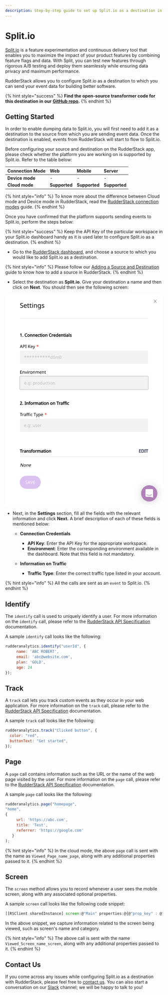 ```yaml
---
description: Step-by-step guide to set up Split.io as a destination in RudderStack.
---
```


# Split.io

[Split.io](https://www.split.io/) is a feature experimentation and continuous delivery tool that enables you to maximize the impact of your product features by combining feature flags and data. With Split, you can test new features through rigorous A/B testing and deploy them seamlessly while ensuring data privacy and maximum performance.

RudderStack allows you to configure Split.io as a destination to which you can send your event data for building better software.

{% hint style="success" %}
**Find the open-source transformer code for this destination in our** [**GitHub repo**](https://github.com/rudderlabs/rudder-transformer/tree/master/v0/destinations/splitio)**.**
{% endhint %}

## **Getting Started**

In order to enable dumping data to Split.io, you will first need to add it as a destination to the source from which you are sending event data. Once the destination is enabled, events from RudderStack will start to flow to Split.io.

Before configuring your source and destination on the RudderStack app, please check whether the platform you are working on is supported by Split.io. Refer to the table below:

| **Connection Mode** | **Web** | **Mobile** | **Server** |
| :--- | :--- | :--- | :--- |
| **Device mode** | - | - | - |
| **Cloud mode** | **Supported** | **Supported** | **Supported** |

{% hint style="info" %}
To know more about the difference between Cloud mode and Device mode in RudderStack, read the [RudderStack connection modes](https://docs.rudderstack.com/get-started/rudderstack-connection-modes) guide.
{% endhint %}

Once you have confirmed that the platform supports sending events to Split.io, perform the steps below:

{% hint style="success" %}
Keep the API Key of the particular workspace in your Split.io dashboard handy as it is used later to configure Split.io as a destination.
{% endhint %}

* Go to the [RudderStack dashboard](https://app.rudderstack.com/), and choose a source to which you would like to add Split.io as a destination.

{% hint style="info" %}
Please follow our [Adding a Source and Destination](https://docs.rudderstack.com/getting-started/adding-source-and-destination-rudderstack) guide to know how to add a source in RudderStack.
{% endhint %}

* Select the destination as **Split.io**. Give your destination a name and then click on **Next**. You should then see the following screen:

![Destination Settings for Split.io](../.gitbook/assets/SplitIO.png)

* Next, in the **Settings** section, fill all the fields with the relevant information and click **Next.** A brief description of each of these fields is mentioned below:

  * **Connection Credentials**
    * **API Key**: Enter the API Key for the appropriate workspace.
    * **Environment**: Enter the corresponding environment available in the dashboard. Note that this field is not mandatory.
 
  * **Information on Traffic**
    * **Traffic Type**: Enter the correct traffic type listed in your account.

{% hint style="info" %}
All the calls are sent as an `event` to Split.io.
{% endhint %}

## Identify

The `identify` call is used to uniquely identify a user. For more information on the `identify` call, please refer to the [RudderStack API Specification](https://docs.rudderstack.com/rudderstack-api-spec) documentation.

A sample `identify` call looks like the following:

```javascript
rudderanalytics.identify("userId", {
     name: 'ABC ROBERT',
     email: 'abc@website.com',
     plan: 'GOLD',
     age: 24
});
```

## Track

A `track` call lets you track custom events as they occur in your web application. For more information on the `track` call, please refer to the [RudderStack API Specification](https://docs.rudderstack.com/rudderstack-api-spec) documentation.

A sample `track` call looks like the following:

```javascript
rudderanalytics.track("Clicked button", {
  color: "red",
  buttonText: "Get started",
});
```

## Page

A `page` call contains information such as the URL or the name of the web page visited by the user. For more information on the `page` call, please refer to the [RudderStack API Specification](https://docs.rudderstack.com/rudderstack-api-spec) documentation.

A sample `page` call looks like the following:

```javascript
rudderanalytics.page("homepage",
"home",
{
     url: 'https://abc.com',
     title: 'Test',
     referrer: 'https://google.com'
   }
);
```


{% hint style="info" %}
In the cloud mode, the above `page` call is sent with the name as `Viewed_Page_name_page`, along with any additional properties passed to it.
{% endhint %}

## Screen

The `screen` method allows you to record whenever a user sees the mobile screen, along with any associated optional properties.

A sample `screen` call looks like the following code snippet:

```javascript
[[RSClient sharedInstance] screen:@"Main" properties:@{@"prop_key" : @"prop_value"}];
```

In the above snippet, we capture information related to the screen being viewed, such as screen's name and category.

{% hint style="info" %}
The above call is sent with the name `Viewed_Screen_name_screen`, along with any additional properties passed to it.
{% endhint %}

## Contact Us

If you come across any issues while configuring Split.io as a destination with RudderStack, please feel free to [contact us](mailto:%20docs@rudderstack.com). You can also start a conversation on our [Slack](https://resources.rudderstack.com/join-rudderstack-slack) channel; we will be happy to talk to you!


